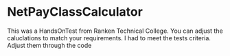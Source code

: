 # NetPayClassCalculator
This was a HandsOnTest from Ranken Technical College. You can adjust the caluclations to match your requirements. I had to meet the tests criteria. Adjust them through the code
